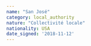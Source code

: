 ```yaml
---
name: "San José"
category: local_authority
nature: "Collectivité locale"
nationality: USA
date_signed: '2018-11-12'
---
```

    